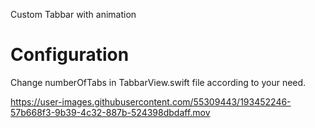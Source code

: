 Custom Tabbar with animation

# Configuration
Change numberOfTabs in TabbarView.swift file according to your need.

https://user-images.githubusercontent.com/55309443/193452246-57b668f3-9b39-4c32-887b-524398dbdaff.mov

